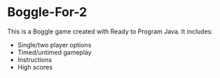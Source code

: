 # Boggle-For-2
This is a Boggle game created with Ready to Program Java.
It includes:
   - Single/two player options
   - Timed/untimed gameplay
   - Instructions
   - High scores
